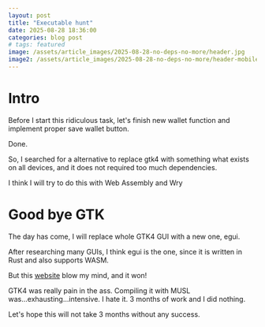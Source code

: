 ```yaml
---
layout: post
title: "Executable hunt"
date: 2025-08-28 18:36:00
categories: blog post
# tags: featured
image: /assets/article_images/2025-08-28-no-deps-no-more/header.jpg
image2: /assets/article_images/2025-08-28-no-deps-no-more/header-mobile.jpg
---
```


# Intro

Before I start this ridiculous task, let's finish new wallet function and implement proper save wallet button.

Done.

So, I searched for a alternative to replace gtk4 with something what exists on all devices, and it does not required too much dependencies.

I think I will try to do this with Web Assembly and Wry


# Good bye GTK

The day has come, I will replace whole GTK4 GUI with a new one, egui.

After researching many GUIs, I think egui is the one, since it is written in Rust and also supports WASM.

But this [website](https://www.egui.rs/#demo) blow my mind, and it won!

GTK4 was really pain in the ass. Compiling it with MUSL was...exhausting...intensive. I hate it. 3 months of work and I did nothing.

Let's hope this will not take 3 months without any success. 

